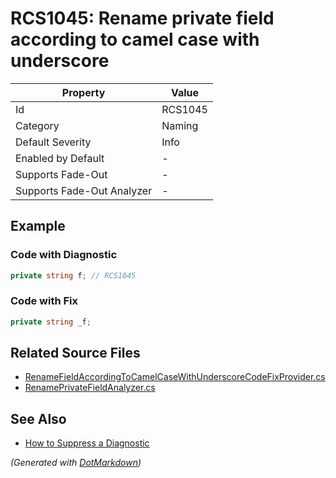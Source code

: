 # RCS1045: Rename private field according to camel case with underscore

| Property                    | Value   |
| --------------------------- | ------- |
| Id                          | RCS1045 |
| Category                    | Naming  |
| Default Severity            | Info    |
| Enabled by Default          | \-      |
| Supports Fade\-Out          | \-      |
| Supports Fade\-Out Analyzer | \-      |

## Example

### Code with Diagnostic

```csharp
private string f; // RCS1045
```

### Code with Fix

```csharp
private string _f;
```

## Related Source Files

* [RenameFieldAccordingToCamelCaseWithUnderscoreCodeFixProvider.cs](../../src/Analyzers.CodeFixes/CSharp/CodeFixes/RenameFieldAccordingToCamelCaseWithUnderscoreCodeFixProvider.cs)
* [RenamePrivateFieldAnalyzer.cs](../../src/Analyzers/CSharp/Analysis/RenamePrivateFieldAnalyzer.cs)

## See Also

* [How to Suppress a Diagnostic](../HowToConfigureAnalyzers.md#how-to-suppress-a-diagnostic)

*\(Generated with [DotMarkdown](http://github.com/JosefPihrt/DotMarkdown)\)*